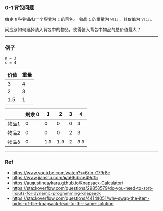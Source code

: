 ### 0-1 背包问题

给定 `N` 种物品和一个容量为 `C` 的背包。
物品 `i` 的重量为 `w[i]`，其价值为 `v[i]`。

问应该如何选择装入背包中的物品，使得装入背包中物品的总价值最大？

- - -

### 例子

```
n = 3
c = 4
```

| 价值 | 重量 |
| --- | --- |
| 3 | 4 |
| 2 | 3 |
| 1.5 | 1 |

|     | 剩余 0 | 1   | 2   | 3   | 4   |
| --- | ---   | --- | --- | --- | --- |
|物品1 | 0     | 0   | 0   | 0   | 3   |
|物品2 | 0     | 0   | 0   | 2   | 3   |
|物品3 | 0     | 1.5 | 1.5 | 2   | 3.5 |

- - -

### Ref
+ https://www.youtube.com/watch?v=6rIn-G79r8c  
+ https://www.jianshu.com/p/a66d5ce49df5  
+ https://augustineaykara.github.io/Knapsack-Calculator/
+ https://stackoverflow.com/questions/29853579/do-you-need-to-sort-inputs-for-dynamic-programming-knapsack
+ https://stackoverflow.com/questions/44148051/why-swap-the-item-order-of-the-knapsack-lead-to-the-same-solution
